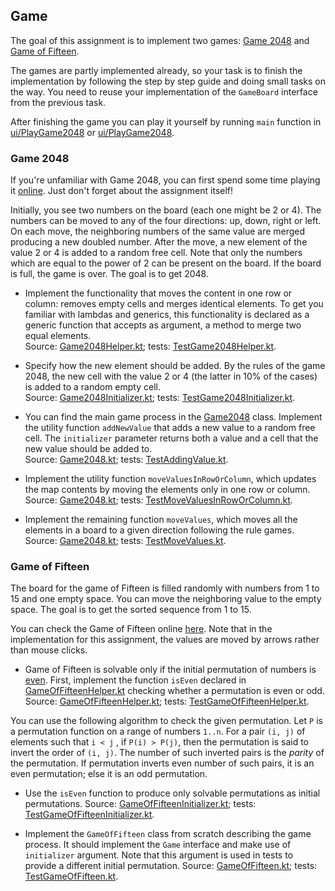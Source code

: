 ## Game

The goal of this assignment is to implement two games:
[Game 2048](https://en.wikipedia.org/wiki/2048_(video_game)) and
[Game of Fifteen](https://en.wikipedia.org/wiki/15_puzzle).

The games are partly implemented already, so your task is to finish the implementation by following the step by step
guide and doing small tasks on the way. You need to reuse your implementation of the `GameBoard` interface from the
previous task.

After finishing the game you can play it yourself by running `main` function in <a href="psi_element://PlayGame2048.kt">
ui/PlayGame2048</a> or
<a href="psi_element://PlayGameOfFifteen.kt">ui/PlayGame2048</a>.

### Game 2048

If you're unfamiliar with Game 2048, you can first spend some time playing it
[online](http://2048game.com/). Just don't forget about the assignment itself!

Initially, you see two numbers on the board (each one might be 2 or 4). The numbers can be moved to any of the four
directions: up, down, right or left. On each move, the neighboring numbers of the same value are merged producing a new
doubled number. After the move, a new element of the value 2 or 4 is added to a random free cell. Note that only the
numbers which are equal to the power of 2 can be present on the board. If the board is full, the game is over. The goal
is to get 2048.

* Implement the functionality that moves the content in one row or column: removes empty cells and merges identical
  elements. To get you familiar with lambdas and generics, this functionality is declared as a generic function that
  accepts as argument, a method to merge two equal elements.  
  Source: <a href="psi_element://Game2048Helper.kt">Game2048Helper.kt</a>;
  tests: <a href="psi_element://games.game2048.TestGame2048Helper">TestGame2048Helper.kt</a>.

* Specify how the new element should be added. By the rules of the game 2048, the new cell with the value 2 or 4
  (the latter in 10% of the cases) is added to a random empty cell.  
  Source: <a href="psi_element://Game2048Initializer.kt">Game2048Initializer.kt</a>;
  tests: <a href="psi_element://games.game2048.TestGame2048Initializer">TestGame2048Initializer.kt</a>.

* You can find the main game process in the <a href="psi_element://games.game2048.Game2048">Game2048</a> class.
  Implement the utility function `addNewValue` that adds a new value to a random free cell. The `initializer` parameter
  returns both a value and a cell that the new value should be added to.  
  Source: <a href="psi_element://Game2048.kt">Game2048.kt</a>;
  tests: <a href="psi_element://games.game2048.TestAddingValue">TestAddingValue.kt</a>.

* Implement the utility function `moveValuesInRowOrColumn`, which updates the map contents by moving the elements only
  in one row or column.  
  Source: <a href="psi_element://Game2048.kt">Game2048.kt</a>;
  tests: <a href="psi_element://games.game2048.TestMoveValuesInRowOrColumn">TestMoveValuesInRowOrColumn.kt</a>.

* Implement the remaining function `moveValues`, which moves all the elements in a board to a given direction following
  the rule games.  
  Source: <a href="psi_element://Game2048.kt">Game2048.kt</a>;
  tests:  <a href="psi_element://games.game2048.TestMoveValues">TestMoveValues.kt</a>.

### Game of Fifteen

The board for the game of Fifteen is filled randomly with numbers from 1 to 15 and one empty space. You can move the
neighboring value to the empty space. The goal is to get the sorted sequence from 1 to 15.

You can check the Game of Fifteen online
[here](http://migo.sixbit.org/puzzles/fifteen/). Note that in the implementation for this assignment, the values are
moved by arrows rather than mouse clicks.

* Game of Fifteen is solvable only if the initial permutation of numbers
  is [even](https://en.wikipedia.org/wiki/Parity_of_a_permutation). First, implement the function `isEven` declared in
  <a href="psi_element://GameOfFifteenHelper.kt">GameOfFifteenHelper.kt</a>
  checking whether a permutation is even or odd. Source: <a href="psi_element://GameOfFifteenHelper.kt">
  GameOfFifteenHelper.kt</a>; tests:  <a href="psi_element://games.gameOfFifteen.TestGameOfFifteenHelper">
  TestGameOfFifteenHelper.kt</a>.

You can use the following algorithm to check the given permutation. Let `P` is a permutation function on a range of
numbers `1..n`. For a pair `(i, j)` of elements such that `i < j` , if `P(i) > P(j)`, then the permutation is said to
invert the order of `(i, j)`. The number of such inverted pairs is the _parity_ of the permutation. If permutation
inverts even number of such pairs, it is an even permutation; else it is an odd permutation.

* Use the `isEven` function to produce only solvable permutations as initial permutations.
  Source: <a href="psi_element://GameOfFifteenInitializer.kt">GameOfFifteenInitializer.kt</a>;
  tests:  <a href="psi_element://games.gameOfFifteen.TestGameOfFifteenInitializer">TestGameOfFifteenInitializer.kt</a>.

* Implement the `GameOfFifteen` class from scratch describing the game process. It should implement the `Game` interface
  and make use of `initializer` argument. Note that this argument is used in tests to provide a different initial
  permutation. Source: <a href="psi_element://GameOfFifteen.kt">GameOfFifteen.kt</a>;
  tests:  <a href="psi_element://games.gameOfFifteen.TestGameOfFifteen">TestGameOfFifteen.kt</a>.
